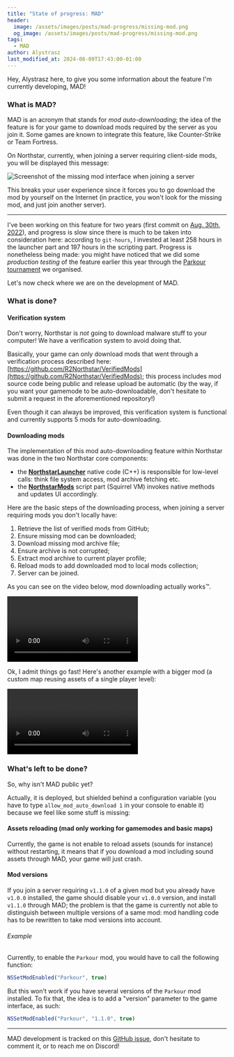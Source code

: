 ```yaml
---
title: "State of progress: MAD"
header:
  image: /assets/images/posts/mad-progress/missing-mod.png
  og_image: /assets/images/posts/mad-progress/missing-mod.png
tags:
  - MAD
author: Alystrasz
last_modified_at: 2024-08-09T17:43:00-01:00
---
```


Hey, Alystrasz here, to give you some information about the feature I'm currently developing, MAD!

### What is MAD?

MAD is an acronym that stands for *mod auto-downloading*; the idea of the feature is for your game to download
mods required by the server as you join it.
Some games are known to integrate this feature, like Counter-Strike or Team Fortress.

On Northstar, currently, when joining a server requiring client-side mods, you will be displayed this message:

<img src="{{ 'assets/images/posts/mad-progress/missing-mod.png' | relative_url }}" alt="Screenshot of the missing mod interface when joining a server" />

This breaks your user experience since it forces you to go download the mod by yourself on the Internet (in practice,
you won't look for the missing mod, and just join another server).

---

I've been working on this feature for two years (first commit on [Aug. 30th, 2022](https://github.com/R2Northstar/NorthstarLauncher/pull/262/commits/114653052972383f9b154d96c581a2b90c483c87)), and progress is slow since there is much to be taken into
consideration here: according to `git-hours`, I invested at least 258 hours in the launcher part and 197 hours in the
scripting part.
Progress is nonetheless being made: you might have noticed that we did some *production testing*
of the feature earlier this year through the [Parkour tournament](/blog/parkour-tournament) we organised.

Let's now check where we are on the development of MAD.

### What is done?

#### Verification system

Don't worry, Northstar is *not* going to download malware stuff to your computer! We have a verification system
to avoid doing that.

Basically, your game can only download mods that went through a verification process described here:
[https://github.com/R2Northstar/VerifiedMods](https://github.com/R2Northstar/VerifiedMods);
this process includes mod source code being public and release upload be automatic (by the way, if you want your
gamemode to be auto-downloadable, don't hesitate to submit a request in the aforementioned repository!)

Even though it can always be improved, this verification system is functional and currently supports 5 mods for
auto-downloading.

#### Downloading mods

The implementation of this mod auto-downloading feature within Northstar was done in the two Northstar core components:

* the [**NorthstarLauncher**](https://github.com/R2Northstar/NorthstarLauncher) native code (C++) is responsible for low-level calls: think file system access, mod archive fetching etc.
* the [**NorthstarMods**](https://github.com/R2Northstar/NorthstarMods) script part (Squirrel VM) invokes native methods and updates UI accordingly.

Here are the basic steps of the downloading process, when joining a server requiring mods you don't locally have:
1. Retrieve the list of verified mods from GitHub;
2. Ensure missing mod can be downloaded;
3. Download missing mod archive file;
4. Ensure archive is not corrupted;
5. Extract mod archive to current player profile;
6. Reload mods to add downloaded mod to local mods collection;
7. Server can be joined.

As you can see on the video below, mod downloading actually works™.

<video controls style="max-width: 100%">
    <source src="{{ 'assets/video/posts/mad/autodl-parkour-example.webm' | relative_url }}"
            type="video/webm"
    >
    Sorry, your browser doesn't support embedded videos.
</video>

Ok, I admit things go fast! Here's another example with a bigger mod (a custom map reusing assets of a single
player level):

<video controls style="max-width: 100%">
    <source src="{{ 'assets/video/posts/mad/autodl-s2s-example.webm' | relative_url }}"
            type="video/webm"
    >
    Sorry, your browser doesn't support embedded videos.
</video>

### What's left to be done?

So, why isn't MAD public yet?

Actually, it is deployed, but shielded behind a configuration variable (you have to type `allow_mod_auto_download 1`
in your console to enable it) because we feel like some stuff is missing:

#### Assets reloading (mad only working for gamemodes and basic maps)

Currently, the game is not enable to reload assets (sounds for instance) without restarting, it means that if
you download a mod including sound assets through MAD, your game will just crash.

#### Mod versions

If you join a server requiring `v1.1.0` of a given mod but you already have `v1.0.0` installed, the game should
disable your `v1.0.0` version, and install `v1.1.0` through MAD; the problem is that the game is currently not
able to distinguish between multiple versions of a same mod: mod handling code has to be rewritten to take mod
versions into account.

###### Example

Currently, to enable the `Parkour` mod, you would have to call the following function:
```javascript
NSSetModEnabled("Parkour", true)
```

But this won't work if you have several versions of the `Parkour` mod installed.
To fix that, the idea is to add a "version" parameter to the game interface, as such:
```javascript
NSSetModEnabled("Parkour", "1.1.0", true)
```

---

MAD development is tracked on this [GitHub issue](https://github.com/R2Northstar/Northstar/issues/674), don't
hesitate to comment it, or to reach me on Discord!